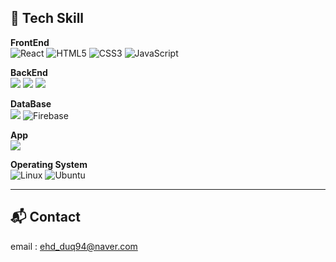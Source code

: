 <div align="left">
  
  ## 🔨 Tech Skill
<b>FrontEnd</b> </br>
![React](https://img.shields.io/badge/react-%2320232a.svg?style=for-the-badge&logo=react&logoColor=%2361DAFB)
![HTML5](https://img.shields.io/badge/html5-%23E34F26.svg?style=for-the-badge&logo=html5&logoColor=white)
![CSS3](https://img.shields.io/badge/css3-%231572B6.svg?style=for-the-badge&logo=css3&logoColor=white)
![JavaScript](https://img.shields.io/badge/javascript-%23323330.svg?style=for-the-badge&logo=javascript&logoColor=%23F7DF1E)

<b>BackEnd</b> </br>
  <img src="https://img.shields.io/badge/Spring Boot-6DB33F?style=for-the-badge&logo=Springboot&logoColor=white">
  <img src="https://img.shields.io/badge/Spring Security-6DB33F?style=for-the-badge&logo=Spring Security&logoColor=white">
  <img src="https://img.shields.io/badge/Spring Data jpa-6DB33F?style=for-the-badge&logo=Springboot&logoColor=white">

<b>DataBase</b> </br>
<img src="https://img.shields.io/badge/MySQL-4479A1?style=for-the-badge&logo=MySQL&logoColor=white">
![Firebase](https://img.shields.io/badge/firebase-a08021?style=for-the-badge&logo=firebase&logoColor=ffcd34)

<b>App</b> </br>
<img src="https://img.shields.io/badge/Android-3DDC84?style=for-the-badge&logo=Android&logoColor=white">

<b>Operating System</b> </br>
![Linux](https://img.shields.io/badge/Linux-FCC624?style=for-the-badge&logo=linux&logoColor=black)
![Ubuntu](https://img.shields.io/badge/Ubuntu-E95420?style=for-the-badge&logo=ubuntu&logoColor=white)

---

## 📬 Contact
email : ehd_duq94@naver.com

<!--
  ## Algorithm
<img src="http://mazassumnida.wtf/api/v2/generate_badge?boj=window0417" width=40% />
-->
</div>
